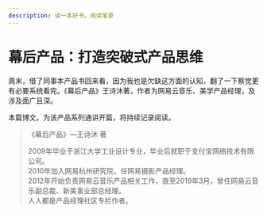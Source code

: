 ```yaml
---
description: 读一本好书，阅读笔录
---
```


# 幕后产品：打造突破式产品思维

周末，借了同事本产品书回来看，因为我也是欠缺这方面的认知，翻了一下察觉更有必要系统看完。《幕后产品》王诗沐著，作者为网易云音乐、美学产品经理，及涉及面广且深。

本篇博文，为该产品系列通讲开篇，将持续记录阅读。



> 《幕后产品》—王诗沐 著
>
> 2009年毕业于浙江大学工业设计专业，毕业后就职于支付宝网络技术有限公司。  
> 2010年加入网易杭州研究院，任网易摄影产品经理。  
> 2012年开始负责网易云音乐产品相关工作，直至2019年3月，曾任网易云音乐副总裁、新美事业部总经理。  
> 人人都是产品经理社区专栏作者。

